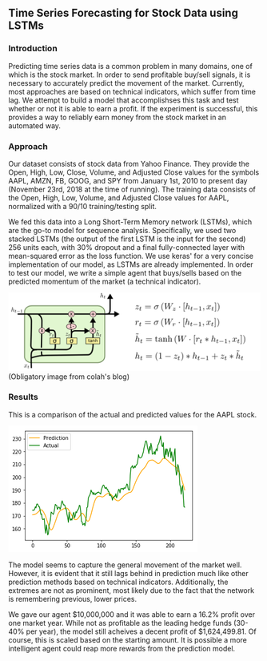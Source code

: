 ## Time Series Forecasting for Stock Data using LSTMs

### Introduction

Predicting time series data is a common problem in many domains, one of which is the stock market. In order to send profitable buy/sell signals, it is necessary to accurately predict the movement of the market. Currently, most approaches are based on technical indicators, which suffer from time lag. We attempt to build a model that accomplishses this task and test whether or not it is able to earn a profit. If the experiment is successful, this provides a way to reliably earn money from the stock market in an automated way.

### Approach

Our dataset consists of stock data from Yahoo Finance. They provide the Open, High, Low, Close, Volume, and Adjusted Close values for the symbols AAPL, AMZN, FB, GOOG, and SPY from January 1st, 2010 to present day (November 23rd, 2018 at the time of running). The training data consists of the Open, High, Low, Volume, and Adjusted Close values for AAPL, normalized with a 90/10 training/testing split.

We fed this data into a Long Short-Term Memory network (LSTMs), which are the go-to model for sequence analysis. Specifically, we used two stacked LSTMs (the output of the first LSTM is the input for the second) 256 units each, with 30% dropout and a final fully-connected layer with mean-squared error as the loss function. We use keras' for a very concise implementation of our model, as LSTMs are already implemented. In order to test our model, we write a simple agent that buys/sells based on the predicted momentum of the market (a technical indicator).

![Image](lstm.png)
(Obligatory image from colah's blog)

### Results

This is a comparison of the actual and predicted values for the AAPL stock.

![Image](graph.png)

The model seems to capture the general movement of the market well. However, it is evident that it still lags behind in prediction much like other prediction methods based on technical indicators. Additionally, the extremes are not as prominent, most likely due to the fact that the network is remembering previous, lower prices.

We gave our agent $10,000,000 and it was able to earn a 16.2% profit over one market year. While not as profitable as the leading hedge funds (30-40% per year), the model still acheives a decent profit of $1,624,499.81. Of course, this is scaled based on the starting amount. It is possible a more intelligent agent could reap more rewards from the prediction model.
